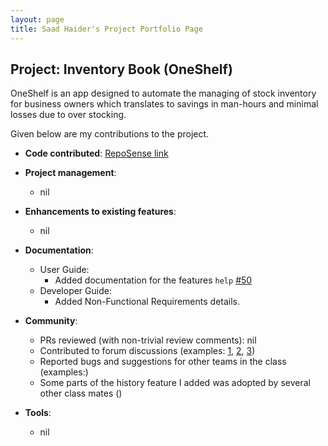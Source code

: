 ```yaml
---
layout: page
title: Saad Haider's Project Portfolio Page
---
```


## Project: Inventory Book (OneShelf)

OneShelf is an app designed to automate the managing of stock inventory for business owners which translates to savings in man-hours and minimal losses due to over stocking.

Given below are my contributions to the project.

* **Code contributed**: [RepoSense link](https://nus-cs2103-ay2021s1.github.io/tp-dashboard/#search=T12-1&sort=groupTitle&sortWithin=title&since=2020-08-14&timeframe=commit&mergegroup=&groupSelect=groupByRepos&breakdown=false&tabOpen=true&tabType=authorship&tabAuthor=halcon-blanco&tabRepo=AY2021S1-CS2103T-T12-1%2Ftp%5Bmaster%5D&authorshipIsMergeGroup=false&authorshipFileTypes=)

* **Project management**:
  * nil

* **Enhancements to existing features**:
  * nil

* **Documentation**:
  * User Guide:
    * Added documentation for the features `help` [\#50](https://github.com/AY2021S1-CS2103T-T12-1/tp/issues/50)
  * Developer Guide:
    * Added Non-Functional Requirements details.

* **Community**:
  * PRs reviewed (with non-trivial review comments): nil
  * Contributed to forum discussions (examples: [1](https://github.com/nus-cs2103-AY2021S1/forum/issues/35), [2](https://github.com/nus-cs2103-AY2021S1/forum/issues/31), [3](https://github.com/nus-cs2103-AY2021S1/forum/issues/118))
  * Reported bugs and suggestions for other teams in the class (examples:)
  * Some parts of the history feature I added was adopted by several other class mates ()

* **Tools**:
  * nil
